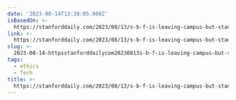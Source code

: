 ```yaml
---
date: '2023-08-14T13:38:05.000Z'
isBasedOn: >-
  https://stanforddaily.com/2023/08/13/s-b-f-is-leaving-campus-but-stanfords-ties-to-his-case-are-deeper-than-previously-known/
link: >-
  https://stanforddaily.com/2023/08/13/s-b-f-is-leaving-campus-but-stanfords-ties-to-his-case-are-deeper-than-previously-known/
slug: >-
  2023-08-14-httpsstanforddailycom20230813s-b-f-is-leaving-campus-but-stanfords-ties-to-his-case-are-deeper-than-previously-known
tags:
  - ethics
  - Tech
title: >-
  https://stanforddaily.com/2023/08/13/s-b-f-is-leaving-campus-but-stanfords-ties-to-his-case-are-deeper-than-previously-known/
---
```


